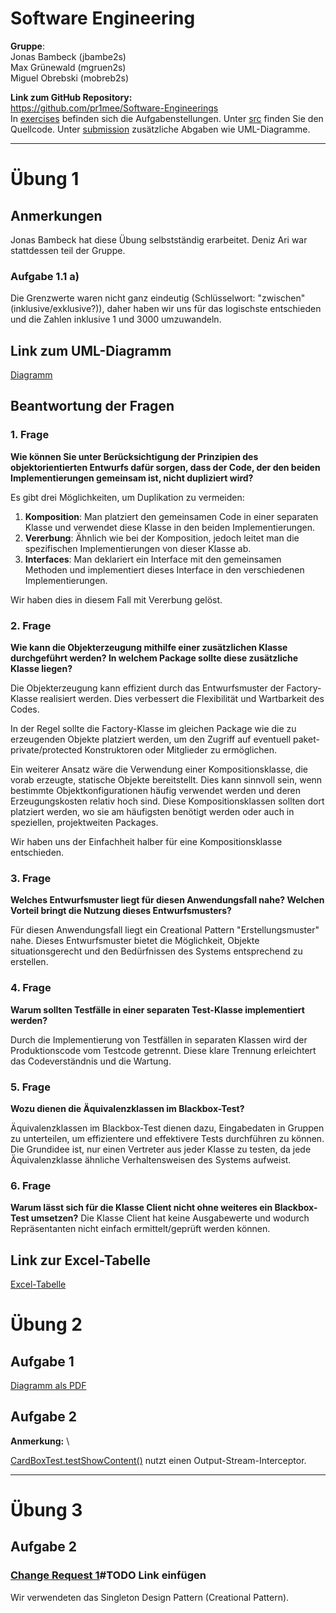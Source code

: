 # Software Engineering
**Gruppe**:\
Jonas Bambeck (jbambe2s)\
Max Grünewald (mgruen2s)\
Miguel Obrebski (mobreb2s)

**Link zum GitHub Repository:**\
https://github.com/pr1mee/Software-Engineerings \
In [exercises](exercises) befinden sich die Aufgabenstellungen.
Unter [src](src) finden Sie den Quellcode. Unter [submission](submission) zusätzliche Abgaben wie UML-Diagramme.


--------------------


# Übung 1
## Anmerkungen
Jonas Bambeck hat diese Übung selbstständig erarbeitet. Deniz Ari war stattdessen teil der Gruppe.

### Aufgabe 1.1 a)
Die Grenzwerte waren nicht ganz eindeutig (Schlüsselwort: "zwischen" (inklusive/exklusive?)),
daher haben wir uns für das logischste entschieden und die
Zahlen inklusive 1 und 3000 umzuwandeln.
## Link zum UML-Diagramm
[Diagramm](submission/uebung1/UML_class_diagram.pdf)
## Beantwortung der Fragen
### 1. Frage
**Wie können Sie unter Berücksichtigung der Prinzipien des objektorientierten Entwurfs dafür sorgen, dass der Code, der
den beiden Implementierungen gemeinsam ist, nicht dupliziert wird?**

Es gibt drei Möglichkeiten, um Duplikation zu vermeiden:
1. **Komposition**: Man platziert den gemeinsamen Code in einer separaten Klasse und verwendet diese Klasse in den
   beiden Implementierungen.
2. **Vererbung**: Ähnlich wie bei der Komposition, jedoch leitet man die spezifischen Implementierungen von dieser
   Klasse ab.
3. **Interfaces**: Man deklariert ein Interface mit den gemeinsamen Methoden und implementiert dieses Interface in den
   verschiedenen Implementierungen.

Wir haben dies in diesem Fall mit Vererbung gelöst.

### 2. Frage
**Wie kann die Objekterzeugung mithilfe einer zusätzlichen Klasse durchgeführt werden? In welchem Package sollte diese
zusätzliche Klasse liegen?**

Die Objekterzeugung kann effizient durch das Entwurfsmuster der Factory-Klasse realisiert werden. Dies verbessert die
Flexibilität und Wartbarkeit des Codes.

In der Regel sollte die Factory-Klasse im gleichen Package wie die zu erzeugenden Objekte platziert werden, um den
Zugriff auf eventuell paket-private/protected Konstruktoren oder Mitglieder zu ermöglichen.

Ein weiterer Ansatz wäre die Verwendung einer Kompositionsklasse, die vorab erzeugte, statische Objekte bereitstellt.
Dies kann sinnvoll sein, wenn bestimmte Objektkonfigurationen häufig verwendet werden und deren Erzeugungskosten relativ
hoch sind.
Diese Kompositionsklassen sollten dort platziert werden, wo sie am häufigsten benötigt werden oder auch in speziellen,
projektweiten Packages.

Wir haben uns der Einfachheit halber für eine Kompositionsklasse entschieden.

### 3. Frage

**Welches Entwurfsmuster liegt für diesen Anwendungsfall nahe? Welchen Vorteil bringt die Nutzung dieses
Entwurfsmusters?**

Für diesen Anwendungsfall liegt ein Creational Pattern "Erstellungsmuster" nahe. Dieses Entwurfsmuster bietet die
Möglichkeit, Objekte situationsgerecht und den Bedürfnissen des Systems entsprechend zu erstellen.

### 4. Frage

**Warum sollten Testfälle in einer separaten Test-Klasse implementiert werden?**

Durch die Implementierung von Testfällen in separaten Klassen wird der Produktionscode vom Testcode getrennt. Diese
klare Trennung erleichtert das Codeverständnis und die Wartung.

### 5. Frage

**Wozu dienen die Äquivalenzklassen im Blackbox-Test?**

Äquivalenzklassen im Blackbox-Test dienen dazu, Eingabedaten in Gruppen zu unterteilen, um effizientere und effektivere
Tests durchführen zu können. Die Grundidee ist, nur einen Vertreter aus jeder Klasse zu testen, da jede Äquivalenzklasse
ähnliche Verhaltensweisen des Systems aufweist.

### 6. Frage

**Warum lässt sich für die Klasse Client nicht ohne weiteres ein Blackbox-Test umsetzen?**
Die Klasse Client hat keine Ausgabewerte und wodurch Repräsentanten nicht einfach ermittelt/geprüft werden können.
## Link zur Excel-Tabelle
[Excel-Tabelle](submission/uebung1/Excel_TestCase.pdf)

# Übung 2
## Aufgabe 1
[Diagramm als PDF](submission/uebung2/SE1_Ubungsblatt2_Aufgabe1.pdf)

## Aufgabe 2
**Anmerkung:** \

[CardBoxTest.testShowContent()](src/test/java/org/hbrs/se1/ss24/uebung2/test/CardBoxTest.java) nutzt einen Output-Stream-Interceptor.

--------------------------

# Übung 3
## Aufgabe 2
### [Change Request 1]()#TODO Link einfügen
Wir verwendeten das Singleton Design Pattern (Creational Pattern).
